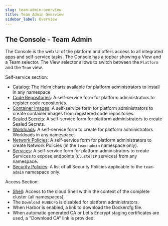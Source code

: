 ```yaml
---
slug: team-admin-overview
title: Team Admin Overview
sidebar_label: Overview
---
```


## The Console - Team Admin

The Console is the web UI of the platform and offers access to all integrated apps and self-service tasks. The Console has a topbar showing a View and a Team selector. The View selector allows to switch between the `Platform` and the `Team` view.

Self-service section:

- [Catalog](team-admin-catalog.md): The Helm charts available for platform administrators to install in any namespace
- [Code Repositories](team-admin-code-repositories.md): A self-service form for platform administrators to register code repositories.
- [Container Images](team-admin-container-images.md): A self-service form for platform administrators to create container images from registered code repositories.
- [Sealed Secrets](team-admin-sealed-secrets.md): A self-service form for platform administrators to create Sealed Secrets.
- [Workloads](team-admin-workloads.md): A self-service form to create for platform administrators Workloads in any namespace.
- [Network Policies](team-admin-netpols.md): A self-service form for platform administrators to create Network Policies (in the `team-admin` namespace only).
- [Services](team-admin-services.md): A self-service form for platform administrators to create Services to expose endpoints (`ClusterIP` services) from any namespace.
- [Security Policies](team-admin-security-policies.md): A list of all Security Policies applicable to the `team-admin` namespace only.

Access Section:

- [Shell](shell.md): Access to the cloud Shell within the context of the complete cluster (all namespaces).
- The `Download KUBECFG` is disabled for platform administrators.
- When Harbor is enabled, a link to download the Dockercfg file.
- When automatic generated CA or Let's Encrypt staging certificates are used, a "Download CA" link is provided.



